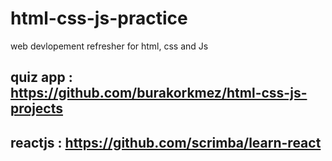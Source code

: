 # html-css-js-practice
web devlopement refresher for html, css and Js

## quiz app : https://github.com/burakorkmez/html-css-js-projects
## reactjs : https://github.com/scrimba/learn-react
